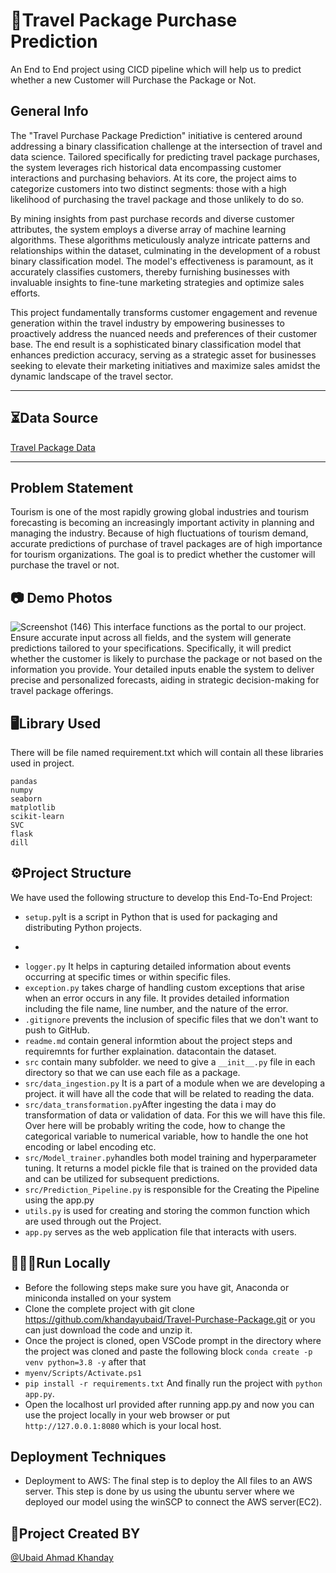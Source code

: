 # 🧳Travel Package Purchase Prediction 
An End to End project using CICD pipeline which will help us to predict whether a new Customer will Purchase the Package or Not.

## General Info
The "Travel Purchase Package Prediction" initiative is centered around addressing a binary classification challenge at the intersection of travel and data science. Tailored specifically for predicting travel package purchases, the system leverages rich historical data encompassing customer interactions and purchasing behaviors. At its core, the project aims to categorize customers into two distinct segments: those with a high likelihood of purchasing the travel package and those unlikely to do so.

By mining insights from past purchase records and diverse customer attributes, the system employs a diverse array of machine learning algorithms. These algorithms meticulously analyze intricate patterns and relationships within the dataset, culminating in the development of a robust binary classification model. The model's effectiveness is paramount, as it accurately classifies customers, thereby furnishing businesses with invaluable insights to fine-tune marketing strategies and optimize sales efforts.

This project fundamentally transforms customer engagement and revenue generation within the travel industry by empowering businesses to proactively address the nuanced needs and preferences of their customer base. The end result is a sophisticated binary classification model that enhances prediction accuracy, serving as a strategic asset for businesses seeking to elevate their marketing initiatives and maximize sales amidst the dynamic landscape of the travel sector.

***
## ⏳Data Source
[Travel Package Data](https://question.transtutors.com/6129343_1_tourism-data.xlsx)
***

## Problem Statement
Tourism is one of the most rapidly growing global industries and tourism forecasting is
becoming an increasingly important activity in planning and managing the industry.
Because of high fluctuations of tourism demand, accurate predictions of purchase of
travel packages are of high importance for tourism organizations.
The goal is to predict whether the customer will purchase the travel or not.

## 📷 Demo Photos

![Screenshot (146)](https://github.com/khandayubaid/Travel-Purchase-Package/assets/143508601/67748da1-fca4-4162-be1e-e431b642fe44)
This interface functions as the portal to our project. Ensure accurate input across all fields, and the system will generate predictions tailored to your specifications. Specifically, it will predict whether the customer is likely to purchase the package or not based on the information you provide. Your detailed inputs enable the system to deliver precise and personalized forecasts, aiding in strategic decision-making for travel package offerings.

## 🖥️Library Used
 There will be file named requirement.txt which will contain all these libraries used in project.
 ```
pandas
numpy
seaborn
matplotlib
scikit-learn
SVC
flask
dill
```


## ⚙️Project Structure
We have used the following structure to develop this End-To-End Project:
* ```setup.py```It is a script in Python that is used for packaging and distributing Python projects.
* ```requirements.txt it will have all the packages that i really need to install while im implementing the project.
* ```logger.py``` It helps in capturing detailed information about events occurring at specific times or within specific files.
* ```exception.py``` takes charge of handling custom exceptions that arise when an error occurs in any file. It provides detailed information including the file name, line number, and the nature of the error.
* ```.gitignore``` prevents the inclusion of specific files that we don't want to push to GitHub.
* ```readme.md``` contain general informtion about the project steps and requiremnts for further explaination.
datacontain the dataset.
* ```src``` contain many subfolder. we need to give a ```__init__.py``` file in each directory so that we can use each file as a package.
* ```src/data_ingestion.py``` It is a part of a module when we are developing a project. it will have all the code that will be related to reading the data.
* ```src/data_transformation.py```After ingesting the data i may do transformation of data or validation of data. For this we will have this file. Over here will be probably writing the code, how to change the categorical variable to numerical variable, how to handle the one hot encoding or label encoding etc.
* ```src/Model_trainer.py```handles both model training and hyperparameter tuning. It returns a model pickle file that is trained on the provided data and can be utilized for subsequent predictions.
* ```src/Prediction_Pipeline.py``` is responsible for the Creating the Pipeline using the app.py
* ```utils.py``` is used for creating and storing the common function which are used through out the Project.
* ```app.py``` serves as the web application file that interacts with users.

## 👨🏻‍💻Run Locally
* Before the following steps make sure you have git, Anaconda or miniconda installed on your system
* Clone the complete project with git clone https://github.com/khandayubaid/Travel-Purchase-Package.git or you can just download the code and unzip it.
* Once the project is cloned, open VSCode prompt in the directory where the project was cloned and paste the following block ```conda create -p venv python=3.8 -y``` after that 
* ```myenv/Scripts/Activate.ps1```
* ```pip install -r requirements.txt``` And finally run the project with ```python app.py```.
* Open the localhost url provided after running app.py and now you can use the project locally in your web browser or put ```http://127.0.0.1:8080``` which is your local host.

## Deployment Techniques
* Deployment to AWS: The final step is to deploy the All files to an AWS server. This step is done by us using the ubuntu server where we deployed our model using the winSCP to connect the AWS server(EC2).

## 🎯Project Created BY
[@Ubaid Ahmad Khanday](https://www.linkedin.com/in/ubaid-ahmad-02078628b/)
